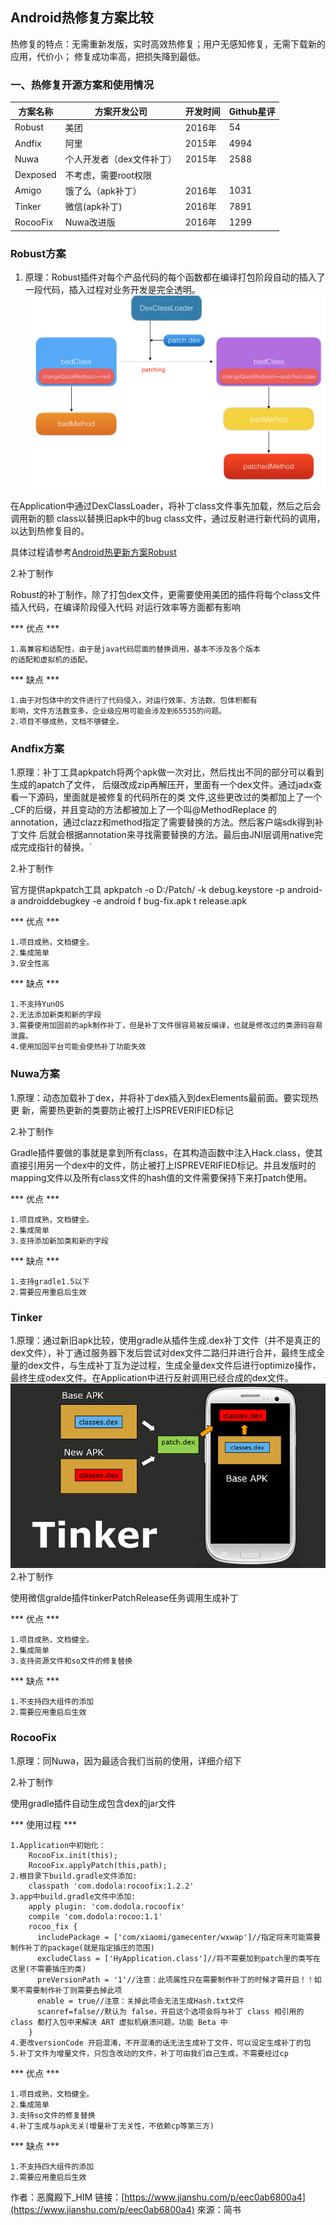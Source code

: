 ## Android热修复方案比较

热修复的特点：无需重新发版，实时高效热修复；用户无感知修复，无需下载新的应用，代价小；
修复成功率高，把损失降到最低。

### 一、热修复开源方案和使用情况

|方案名称|方案开发公司	|开发时间	|Github星评|
|----|----|----|----|
|Robust|美团|2016年|54|
|Andfix|阿里|2015年|	4994|
|Nuwa|个人开发者（dex文件补丁）|2015年|2588|
|Dexposed|不考虑，需要root权限|		
|Amigo|饿了么（apk补丁）|2016年|1031|
|Tinker	|微信(apk补丁)|2016年|7891|
|RocooFix|Nuwa改进版|	2016年|1299|


### Robust方案

1. 原理：Robust插件对每个产品代码的每个函数都在编译打包阶段自动的插入了一段代码，插入过程对业务开发是完全透明。
![](drawable/robust.png)

在Application中通过DexClassLoader，将补丁class文件事先加载，然后之后会调用新的额
class以替换旧apk中的bug class文件，通过反射进行新代码的调用，以达到热修复目的。

具体过程请参考[Android热更新方案Robust](https://tech.meituan.com/android_robust.html)

2.补丁制作

Robust的补丁制作，除了打包dex文件，更需要使用美团的插件将每个class文件插入代码，在编译阶段侵入代码
对运行效率等方面都有影响

*** 优点 ***
```
1.高兼容和适配性，由于是java代码层面的替换调用，基本不涉及各个版本
的适配和虚拟机的适配。
```

*** 缺点 ***
```
1.由于对包体中的文件进行了代码侵入，对运行效率、方法数、包体积都有
影响，文件方法数变多，企业级应用可能会涉及到65535的问题。
2.项目不够成熟，文档不够健全。
```

### Andfix方案
1.原理：补丁工具apkpatch将两个apk做一次对比，然后找出不同的部分可以看到生成的apatch了文件，
后缀改成zip再解压开，里面有一个dex文件。通过jadx查看一下源码，里面就是被修复的代码所在的类
文件,这些更改过的类都加上了一个_CF的后缀，并且变动的方法都被加上了一个叫@MethodReplace
的annotation，通过clazz和method指定了需要替换的方法。然后客户端sdk得到补丁文件
后就会根据annotation来寻找需要替换的方法。最后由JNI层调用native完成完成指针的替换。`

2.补丁制作

官方提供apkpatch工具
apkpatch -o D:/Patch/ -k debug.keystore -p android-a androiddebugkey -e android f bug-fix.apk t release.apk

*** 优点 ***
```
1.项目成熟，文档健全。
2.集成简单
3.安全性高
```

*** 缺点 ***
```
1.不支持YunOS
2.无法添加新类和新的字段
3.需要使用加固前的apk制作补丁，但是补丁文件很容易被反编译，也就是修改过的类源码容易泄露。
4.使用加固平台可能会使热补丁功能失效
```

### Nuwa方案
1.原理：动态加载补丁dex，并将补丁dex插入到dexElements最前面。要实现热更
新，需要热更新的类要防止被打上ISPREVERIFIED标记

2.补丁制作

Gradle插件要做的事就是拿到所有class，在其构造函数中注入Hack.class，使其直接引用另一个dex中的文件，防止被打上ISPREVERIFIED标记。并且发版时的mapping文件以及所有class文件的hash值的文件需要保持下来打patch使用。

*** 优点 ***
```
1.项目成熟，文档健全。
2.集成简单
3.支持添加新加类和新的字段
```
*** 缺点 ***
```
1.支持gradle1.5以下
2.需要应用重启后生效
```

### Tinker

1.原理：通过新旧apk比较，使用gradle从插件生成.dex补丁文件（并不是真正的dex文件），补丁通过服务器下发后尝试对dex文件二路归并进行合并，最终生成全量的dex文件，与生成补丁互为逆过程，生成全量dex文件后进行optimize操作，最终生成odex文件。在Application中进行反射调用已经合成的dex文件。
![](drawable/tinker.png)
2.补丁制作

使用微信gralde插件tinkerPatchRelease任务调用生成补丁

*** 优点 ***
```
1.项目成熟，文档健全。
2.集成简单
3.支持资源文件和so文件的修复替换
```
*** 缺点 ***
```
1.不支持四大组件的添加
2.需要应用重启后生效
```

### RocooFix
1.原理：同Nuwa，因为最适合我们当前的使用，详细介绍下

2.补丁制作

使用gradle插件自动生成包含dex的jar文件

*** 使用过程 ***
```
1.Application中初始化：
    RocooFix.init(this);
    RocooFix.applyPatch(this,path);
2.根目录下build.gradle文件添加:
    classpath 'com.dodola:rocoofix:1.2.2'
3.app中build.gradle文件中添加:
    apply plugin: 'com.dodola.rocoofix'  
    compile 'com.dodola:rocoo:1.1'
    rocoo_fix {
      includePackage = ['com/xiaomi/gamecenter/wxwap']//指定将来可能需要制作补丁的package(就是指定插庄的范围)
      excludeClass = ['HyApplication.class']//将不需要加到patch里的类写在这里(不需要插庄的类)
      preVersionPath = '1'//注意：此项属性只在需要制作补丁的时候才需开启！！如果不需要制作补丁则需要去掉此项
      enable = true//注意：关掉此项会无法生成Hash.txt文件
      scanref=false//默认为 false，开启这个选项会将与补丁 class 相引用的 class 都打入包中来解决 ART 虚拟机崩溃问题，功能 Beta 中
    }
4.更改versionCode 开启混淆，不开混淆的话无法生成补丁文件，可以设定生成补丁的包
5.补丁文件为增量文件，只包含改动的文件，补丁可由我们自己生成，不需要经过cp
```

*** 优点 ***
```
1.项目成熟，文档健全。
2.集成简单
3.支持so文件的修复替换
4.补丁生成与apk无关(增量补丁无关性，不依赖cp等第三方)
```


*** 缺点 ***
```
1.不支持四大组件的添加
2.需要应用重启后生效
```
作者：恶魔殿下_HIM
链接：[https://www.jianshu.com/p/eec0ab6800a4](https://www.jianshu.com/p/eec0ab6800a4)
來源：简书

